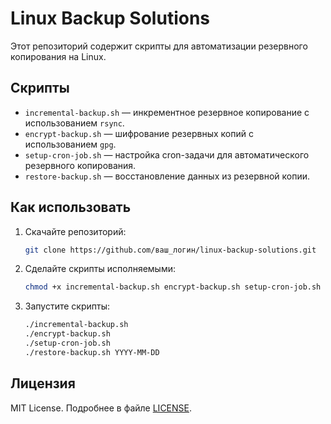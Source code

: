 # Linux Backup Solutions

Этот репозиторий содержит скрипты для автоматизации резервного копирования на Linux.

## Скрипты
- `incremental-backup.sh` — инкрементное резервное копирование с использованием `rsync`.
- `encrypt-backup.sh` — шифрование резервных копий с использованием `gpg`.
- `setup-cron-job.sh` — настройка cron-задачи для автоматического резервного копирования.
- `restore-backup.sh` — восстановление данных из резервной копии.

## Как использовать
1. Скачайте репозиторий:
   ```bash
   git clone https://github.com/ваш_логин/linux-backup-solutions.git
2. Сделайте скрипты исполняемыми:
   ```bash
   chmod +x incremental-backup.sh encrypt-backup.sh setup-cron-job.sh restore-backup.sh
3. Запустите скрипты:
   ```bash
   ./incremental-backup.sh
   ./encrypt-backup.sh
   ./setup-cron-job.sh
   ./restore-backup.sh YYYY-MM-DD

## Лицензия
MIT License. Подробнее в файле [LICENSE](LICENSE).
